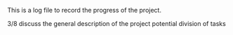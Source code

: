 This is a log file to record the progress of the project.

3/8 discuss the general description of the project
    potential division of tasks
